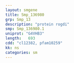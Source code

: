 ```yaml
---
layout: smgene
title: Smp_136980
grp: Smp_13
description: "protein rogdi"
smp: Smp_136980.1
uniprot: "G4VHB3"
length:   693
cdd: "cl12382, pfam10259"
kk: ns
categories: sm
---
```

